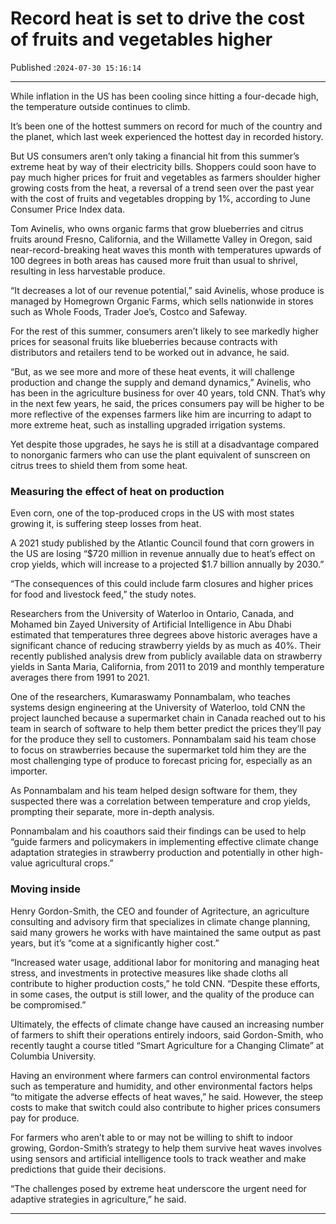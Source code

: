 # Record heat is set to drive the cost of fruits and vegetables higher

Published :`2024-07-30 15:16:14`

---

While inflation in the US has been cooling since hitting a four-decade high, the temperature outside continues to climb.

It’s been one of the hottest summers on record for much of the country and the planet, which last week experienced the hottest day in recorded history.

But US consumers aren’t only taking a financial hit from this summer’s extreme heat by way of their electricity bills. Shoppers could soon have to pay much higher prices for fruit and vegetables as farmers shoulder higher growing costs from the heat, a reversal of a trend seen over the past year with the cost of fruits and vegetables dropping by 1%, according to June Consumer Price Index data.

Tom Avinelis, who owns organic farms that grow blueberries and citrus fruits around Fresno, California, and the Willamette Valley in Oregon, said near-record-breaking heat waves this month with temperatures upwards of 100 degrees in both areas has caused more fruit than usual to shrivel, resulting in less harvestable produce.

“It decreases a lot of our revenue potential,” said Avinelis, whose produce is managed by Homegrown Organic Farms, which sells nationwide in stores such as Whole Foods, Trader Joe’s, Costco and Safeway.

For the rest of this summer, consumers aren’t likely to see markedly higher prices for seasonal fruits like blueberries because contracts with distributors and retailers tend to be worked out in advance, he said.

“But, as we see more and more of these heat events, it will challenge production and change the supply and demand dynamics,” Avinelis, who has been in the agriculture business for over 40 years, told CNN. That’s why in the next few years, he said, the prices consumers pay will be higher to be more reflective of the expenses farmers like him are incurring to adapt to more extreme heat, such as installing upgraded irrigation systems.

Yet despite those upgrades, he says he is still at a disadvantage compared to nonorganic farmers who can use the plant equivalent of sunscreen on citrus trees to shield them from some heat.

### Measuring the effect of heat on production

Even corn, one of the top-produced crops in the US with most states growing it, is suffering steep losses from heat.

A 2021 study published by the Atlantic Council found that corn growers in the US are losing “$720 million in revenue annually due to heat’s effect on crop yields, which will increase to a projected $1.7 billion annually by 2030.”

“The consequences of this could include farm closures and higher prices for food and livestock feed,” the study notes.

Researchers from the University of Waterloo in Ontario, Canada, and Mohamed bin Zayed University of Artificial Intelligence in Abu Dhabi estimated that temperatures three degrees above historic averages have a significant chance of reducing strawberry yields by as much as 40%. Their recently published analysis drew from publicly available data on strawberry yields in Santa Maria, California, from 2011 to 2019 and monthly temperature averages there from 1991 to 2021.

One of the researchers, Kumaraswamy Ponnambalam, who teaches systems design engineering at the University of Waterloo, told CNN the project launched because a supermarket chain in Canada reached out to his team in search of software to help them better predict the prices they’ll pay for the produce they sell to customers. Ponnambalam said his team chose to focus on strawberries because the supermarket told him they are the most challenging type of produce to forecast pricing for, especially as an importer.

As Ponnambalam and his team helped design software for them, they suspected there was a correlation between temperature and crop yields, prompting their separate, more in-depth analysis.

Ponnambalam and his coauthors said their findings can be used to help “guide farmers and policymakers in implementing effective climate change adaptation strategies in strawberry production and potentially in other high-value agricultural crops.”

### Moving inside

Henry Gordon-Smith, the CEO and founder of Agritecture, an agriculture consulting and advisory firm that specializes in climate change planning, said many growers he works with have maintained the same output as past years, but it’s “come at a significantly higher cost.”

“Increased water usage, additional labor for monitoring and managing heat stress, and investments in protective measures like shade cloths all contribute to higher production costs,” he told CNN. “Despite these efforts, in some cases, the output is still lower, and the quality of the produce can be compromised.”

Ultimately, the effects of climate change have caused an increasing number of farmers to shift their operations entirely indoors, said Gordon-Smith, who recently taught a course titled “Smart Agriculture for a Changing Climate” at Columbia University.

Having an environment where farmers can control environmental factors such as temperature and humidity, and other environmental factors helps “to mitigate the adverse effects of heat waves,” he said. However, the steep costs to make that switch could also contribute to higher prices consumers pay for produce.

For farmers who aren’t able to or may not be willing to shift to indoor growing, Gordon-Smith’s strategy to help them survive heat waves involves using sensors and artificial intelligence tools to track weather and make predictions that guide their decisions.

“The challenges posed by extreme heat underscore the urgent need for adaptive strategies in agriculture,” he said.

---

